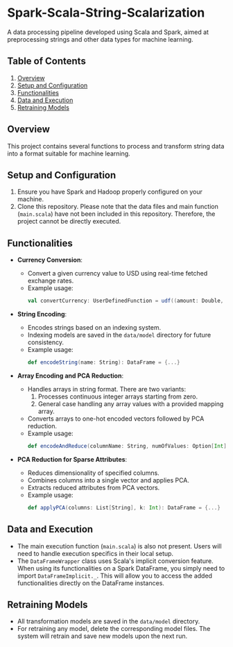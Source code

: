 # Spark-Scala-String-Scalarization

A data processing pipeline developed using Scala and Spark, aimed at preprocessing strings and other data types for machine learning.

## Table of Contents

1. [Overview](#overview)
2. [Setup and Configuration](#setup-and-configuration)
3. [Functionalities](#functionalities)
4. [Data and Execution](#data-and-execution)
5. [Retraining Models](#retraining-models)

## Overview

This project contains several functions to process and transform string data into a format suitable for machine learning.

## Setup and Configuration

1. Ensure you have Spark and Hadoop properly configured on your machine.
2. Clone this repository. Please note that the data files and main function (`main.scala`) have not been included in this repository. Therefore, the project cannot be directly executed.

## Functionalities

- **Currency Conversion**:
    - Convert a given currency value to USD using real-time fetched exchange rates.
    - Example usage:
      ```scala
      val convertCurrency: UserDefinedFunction = udf((amount: Double, currency: String) => {...}
      ```

- **String Encoding**:
    - Encodes strings based on an indexing system.
    - Indexing models are saved in the `data/model` directory for future consistency.
    - Example usage:
      ```scala
      def encodeString(name: String): DataFrame = {...}
      ```

- **Array Encoding and PCA Reduction**:
    - Handles arrays in string format. There are two variants:
        1. Processes continuous integer arrays starting from zero.
        2. General case handling any array values with a provided mapping array.
    - Converts arrays to one-hot encoded vectors followed by PCA reduction.
    - Example usage:
      ```scala
      def encodeAndReduce(columnName: String, numOfValues: Option[Int] = None, mappingArray: Option[Array[String]] = None): DataFrame = {...}
      ```

- **PCA Reduction for Sparse Attributes**:
    - Reduces dimensionality of specified columns.
    - Combines columns into a single vector and applies PCA.
    - Extracts reduced attributes from PCA vectors.
    - Example usage:
      ```scala
      def applyPCA(columns: List[String], k: Int): DataFrame = {...}
      ```

## Data and Execution

- The main execution function (`main.scala`) is also not present. Users will need to handle execution specifics in their local setup.
- The `DataFrameWrapper` class uses Scala's implicit conversion feature. When using its functionalities on a Spark DataFrame, you simply need to import `DataFrameImplicit._`. This will allow you to access the added functionalities directly on the DataFrame instances.

## Retraining Models

- All transformation models are saved in the `data/model` directory.
- For retraining any model, delete the corresponding model files. The system will retrain and save new models upon the next run.
